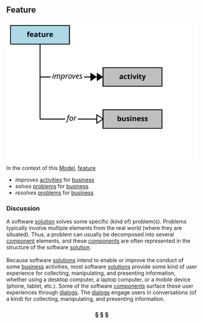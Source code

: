 ## Feature

<img src="https://github.com/nikboyd/Syntopica/raw/master/sample-domain/feature.svg" align="right"/>

In the context of this [Model](model.md), [feature](https://github.com/nikboyd/Syntopica/blob/master/sample-domain/feature.md)

* <i>improves</i> [activities](https://github.com/nikboyd/Syntopica/blob/master/sample-domain/activity.md) for [business](https://github.com/nikboyd/Syntopica/blob/master/sample-domain/business.md)
* <i>solves</i> [problems](https://github.com/nikboyd/Syntopica/blob/master/sample-domain/problem.md) for [business](https://github.com/nikboyd/Syntopica/blob/master/sample-domain/business.md)
* <i>resolves</i> [problems](https://github.com/nikboyd/Syntopica/blob/master/sample-domain/problem.md) for [business](https://github.com/nikboyd/Syntopica/blob/master/sample-domain/business.md)

### Discussion

A software [solution](https://github.com/nikboyd/Syntopica/blob/master/sample-domain/solution.md) solves some specific (kind of) problem(s).
Problems typically involve multiple elements from the real world (where they are situated).
Thus, a problem can usually be decomposed into several [component](https://github.com/nikboyd/Syntopica/blob/master/sample-domain/component.md) elements,
and these [components](https://github.com/nikboyd/Syntopica/blob/master/sample-domain/component.md) are often represented in the structure of the software [solution](https://github.com/nikboyd/Syntopica/blob/master/sample-domain/solution.md).<br/><br/>Because software [solutions](https://github.com/nikboyd/Syntopica/blob/master/sample-domain/solution.md) intend to enable or improve the conduct of some [business](https://github.com/nikboyd/Syntopica/blob/master/sample-domain/business.md) activities,
most software [solutions](https://github.com/nikboyd/Syntopica/blob/master/sample-domain/solution.md) provide some kind of user experience for collecting, manipulating, and
presenting information, whether using a desktop computer, a laptop computer, or a mobile device
(phone, tablet, etc.). Some of the software [components](https://github.com/nikboyd/Syntopica/blob/master/sample-domain/component.md) surface these user experiences through [dialogs](https://github.com/nikboyd/Syntopica/blob/master/sample-domain/dialog.md).
The [dialogs](https://github.com/nikboyd/Syntopica/blob/master/sample-domain/dialog.md) engage users in conversations (of a kind) for collecting, manipulating, and presenting information.


<h3 align="center"><b>&sect; &sect; &sect;</b></h3>
